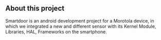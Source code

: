 ## About this project 
Smartdoor is an android development project for a Morotola device, in which we integrated a new and different sensor with its Kernel Module, Libraries, HAL, Frameworks on the smartphone.
